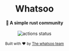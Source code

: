 <h1 align="center">Whatsoo</h1>
<div align="center">
 <strong>
   🧰 A simple rust community
 </strong>
</div>

<br />

<div align="center">
  <!-- Github Actions -->
  <img src="https://github.com/Whatsoo/whatsoo/workflows/ci/badge.svg" alt="actions status" />
</div>

<br />

<div align="center">
  <sub>Built with ❤️ by <a href="https://github.com/Whatsoo">The whatsoo team</a></sub>
</div>

<br />

